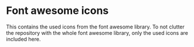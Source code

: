 # Font awesome icons

This contains the used icons from the font awesome library. To not clutter the repository with the whole font awesome library, only the used icons are included here.